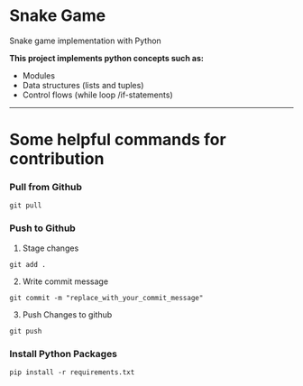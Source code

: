 # Snake Game

Snake game implementation with Python

**This project implements python concepts such as:**

-   Modules
-   Data structures (lists and tuples)
-   Control flows (while loop /if-statements)

---

# Some helpful commands for contribution

### Pull from Github

```
git pull
```

### Push to Github

1. Stage changes

```
git add .
```

2. Write commit message

```
git commit -m "replace_with_your_commit_message"
```

3. Push Changes to github

```
git push
```

### Install Python Packages

```
pip install -r requirements.txt
```
